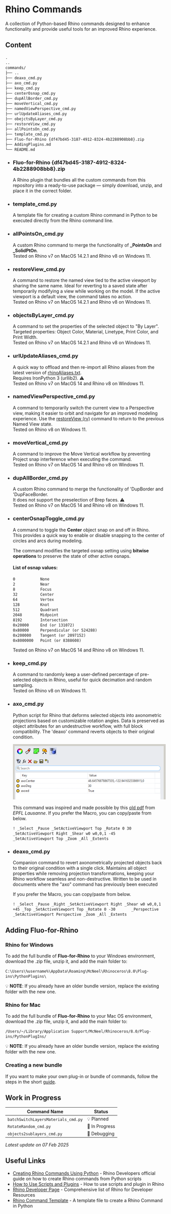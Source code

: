 # Rhino Commands

A collection of Python-based Rhino commands designed to enhance functionality and provide useful tools for an improved Rhino experience.

## Content

```plaintext
.
..
commands/
├── ..
├── deaxo_cmd.py
├── axo_cmd.py
├── keep_cmd.py
├── centerOsnap_cmd.py
├── dupAllBorder_cmd.py
├── moveVertical_cmd.py
├── namedViewPerspective_cmd.py
├── urlUpdateAliases_cmd.py
├── obejctsByLayer_cmd.py
├── restoreView_cmd.py
├── allPointsOn_cmd.py    
├── template_cmd.py
├── Fluo-for-Rhino {df47bd45-3187-4912-8324-4b2288908bb8}.zip
├── AddingPlugins.md    
└── README.md
```

- ### Fluo-for-Rhino {df47bd45-3187-4912-8324-4b2288908bb8}.zip 
   A Rhino plugin that bundles all the custom commands from this repository into a ready-to-use package — simply download, unzip, and place it in the correct folder.
  
- ### template_cmd.py
  A template file for creating a custom Rhino command in Python to be executed directly from the Rhino command line.

- ### allPointsOn_cmd.py
  A custom Rhino command to merge the functionality of **_PointsOn** and **_SolidPtOn**.<br>
  Tested on Rhino v7 on MacOS 14.2.1 and Rhino v8 on Windows 11.

- ### restoreView_cmd.py
  A command to restore the named view tied to the active viewport by sharing the same name.
  Ideal for reverting to a saved state after temporarily modifying a view while working on the model.
  If the active viewport is a default view, the command takes no action.<br>
  Tested on Rhino v7 on MacOS 14.2.1 and Rhino v8 on Windows 11.

- ### objectsByLayer_cmd.py
  A command to set the properties of the selected object to "By Layer".<br>
  Targeted properties: Object Color, Material, Linetype, Print Color, and Print Width.<br>
  Tested on Rhino v7 on MacOS 14.2.1 and Rhino v8 on Windows 11.
  
- ### urlUpdateAliases_cmd.py
  A quick way to offload and then re-import all Rhino aliases from the latest version of [rhinoAliases.txt](/aliases/rhinoAliases.txt).<br>
  Requires IronPython 3 (urllib2). :warning:<br>
  Tested on Rhino v7 on MacOS 14 and Rhino v8 on Windows 11.

- ### namedViewPerspective_cmd.py
  A command to temporarily switch the current view to a Perspective view, making it easier to orbit and navigate for an improved modeling experience.
  Use the [restoreView (rv)](/commands/restoreView_cmd.py) command to return to the previous Named View state. <br>
  Tested on Rhino v8 on Windows 11.

- ### moveVertical_cmd.py
  A command to improve the Move Vertical workflow by preventing Project snap interference when executing the command. <br>
  Tested on Rhino v7 on MacOS 14 and Rhino v8 on Windows 11.

- ### dupAllBorder_cmd.py
  A custom Rhino command to merge the functionality of 'DupBorder and 'DupFaceBorder. <br>
  It does not support the preselection of Brep faces. :warning:<br>
  Tested on Rhino v7 on MacOS 14 and Rhino v8 on Windows 11.

- ### centerOsnapToggle_cmd.py
    A command to toggle the **Center** object snap on and off in Rhino. <br>
    This provides a quick way to enable or disable snapping to the center of circles and arcs during modeling.

   The command modifies the targeted osnap setting using **bitwise operations** to preserve the state of other active osnaps.

   #### List of osnap values:
   ```
   0           None  
   2           Near  
   8           Focus  
   32          Center  
   64          Vertex  
   128         Knot  
   512         Quadrant  
   2048        Midpoint  
   8192        Intersection  
   0x20000     End (or 131072)  
   0x80000     Perpendicular (or 524288)  
   0x200000    Tangent (or 2097152)  
   0x8000000   Point (or 8388608)
   ```
   Tested on Rhino v7 on MacOS 14 and Rhino v8 on Windows 11.

- ### keep_cmd.py
  A command to randomly keep a user-defined percentage of pre-selected objects in Rhino, useful for quick decimation and random sampling.<br>
  Tested on Rhino v8 on Windows 11.

- ### axo_cmd.py
  Python script for Rhino that deforms selected objects into axonometric projections based on customizable rotation angles.
  Data is preserved as object attributes for an undestructive workflow,  with full block compatibility.
  The 'deaxo' command reverts objects to their original condition.

  ![](/.assets/AttributeAxoCommand.png)

   This command was inspired and made possible by this [old pdf](https://www.epfl.ch/schools/enac/atelier-maquettes/wp-content/uploads/2023/08/Creating-an-Axonometric-View-in-Rhino-1.pdf) from *EPFL Lausanne*.
   If you prefer the Macro, you can copy/paste from below.

   ```plaintext
   ! _Select _Pause _SetActiveViewport Top _Rotate 0 30 _SetActiveViewport Right _Shear w0 w0,0,1 -45       _SetActiveViewport Top _Zoom _All _Extents
   ```


- ### deaxo_cmd.py
  Companion command to revert axonometrically projected objects back to their original condition with a single click.
  Maintains all object properties while removing projection transformations, keeping your Rhino workflow seamless and non-destructive.
  Written to be used in documents where the "axo" command has previously been executed

   If you prefer the Macro, you can copy/paste from below.

   ```plaintext
   ! _Select _Pause _Right _SetActiveViewport Right _Shear w0 w0,0,1 +45 _Top _SetActiveViewport Top _Rotate 0 -30       _Perspective _SetActiveViewport Perspective _Zoom _All _Extents

   ```

## Adding Fluo-for-Rhino
### Rhino for Windows
To add the full bundle of **Fluo-for-Rhino** to your Windows environment, download the .zip file, unzip it, and add the main folder to:

```plaintext
C:\Users\%username%\AppData\Roaming\McNeel\Rhinoceros\8.0\Plug-ins\PythonPlugins\
```
💡 **NOTE**: If you already have an older bundle version, replace the existing folder with the new one.

### Rhino for Mac
To add the full bundle of **Fluo-for-Rhino** to your Mac OS environment, download the .zip file, unzip it, and add the main folder to:

```plaintext
/Users/~/Library/Application Support/McNeel/Rhinoceros/8.0/Plug-ins/PythonPlugIns/
```


💡 **NOTE**: If you already have an older bundle version, replace the existing folder with the new one.

### Creating a new bundle
If you want to make your own plug-in or bundle of commands, follow the steps in the short [guide](/commands/AddingPlugins.md).

## Work in Progress

| Command Name                    | Status                       |
| ------------------------------- | ---------------------------- |
| `batchSwitchLayersMaterials_cmd.py`           | :bulb: Planned  |
| `RotateRandom_cmd.py`           | :construction: In Progress  |
| `objects2sublayers_cmd.py`           | 🐞 Debugging  |

 *Latest update on 07 Feb 2025*                      


## Useful Links
- [Creating Rhino Commands Using Python](https://developer.rhino3d.com/en/guides/rhinopython/7/creating-rhino-commands-using-python/)  -  Rhino Developers official guide on how to create Rhino commands from Python scripts
- [How to Use Scripts and Plugins](https://www.rhino3d.com/docs/guides/scripts-plugins/how-to-use/)  -  How to use scripts and plugin in Rhino
- [Rhino Developer Page](https://developer.rhino3d.com/)  - Comprehensive list of Rhino for Developer Resources
- [Rhino Command Template](/commands/template_cmd.py)  -  A template file to create a Rhino Command in Python

